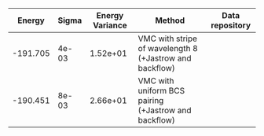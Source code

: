 |       Energy          |  Sigma          | Energy Variance  |  Method                                                          | Data repository                |
| ----------------------| ----------------| -----------------|------------------------------------------------------------------|------------------------------- |
|     -191.705          |   4e-03         |    1.52e+01      |  VMC with stripe of wavelength 8  (+Jastrow and backflow)        |                                |
|     -190.451          |   8e-03         |    2.66e+01      |  VMC with uniform BCS pairing (+Jastrow and backflow)            |                                |
